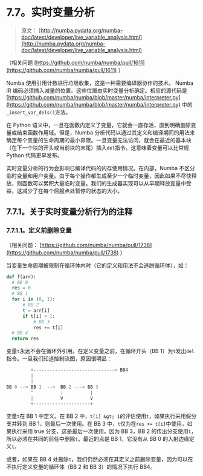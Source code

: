 # 7.7。实时变量分析

> 原文： [http://numba.pydata.org/numba-doc/latest/developer/live_variable_analysis.html](http://numba.pydata.org/numba-doc/latest/developer/live_variable_analysis.html)

（相关问题 [https://github.com/numba/numba/pull/1611](https://github.com/numba/numba/pull/1611) ）

Numba 使用引用计数进行垃圾收集，这是一种需要编译器协作的技术。 Numba IR 编码必须插入减量的位置。这些位置由实时变量分析确定。相应的源代码是 [https://github.com/numba/numba/blob/master/numba/interpreter.py](https://github.com/numba/numba/blob/master/numba/interpreter.py) 中的`_insert_var_dels()`方法。

在 Python 语义中，一旦在函数内定义了变量，它就会一直存活，直到明确删除变量或结束函数作用域。但是，Numba 分析代码以通过其定义和编译期间的用法来确定每个变量的生命周期的最小界限。一旦变量无法访问，就会在最近的基本块（在下一个块的开头或当前块的末尾）插入`del`指令。这意味着变量可以比常规 Python 代码更早发布。

实时变量分析的行为会影响已编译代码的内存使用情况。在内部，Numba 不区分临时变量和用户变量。由于每个操作都生成至少一个临时变量，因此如果不尽快释放，则函数可以累积大量临时变量。我们的生成器实现可以从早期释放变量中受益，这减少了在每个屈服点处暂停的状态的大小。

## 7.7.1。关于实时变量分析行为的注释

### 7.7.1.1。定义前删除变量

（相关问题： [https://github.com/numba/numba/pull/1738](https://github.com/numba/numba/pull/1738) ）

当变量生命周期被限制在循环体内时（它的定义和用法不会逃脱循环体），如：

```py
def f(arr):
  # BB 0
  res = 0
  # BB 1
  for i in (0, 1):
      # BB 2
      t = arr[i]
      if t[i] > 1:
          # BB 3
          res += t[i]
  # BB 4
  return res

```

变量`t`永远不会在循环外引用。在定义变量之前，在循环开头（BB 1）为`t`发出`del`指令。一旦我们知道控制流图，原因很明显：

```py
         +------------------------------> BB4
         |
         |
BB 0 --> BB 1  -->  BB 2 ---> BB 3
         ^          |          |
         |          V          V
         +---------------------+

```

变量`t`在 BB 1 中定义。在 BB 2 中，`t[i] &gt; 1`的评估使用`t`，如果执行采用假分支并转到 BB 1，则最后一次使用。在 BB 3 中，`t`仅为在`res += t[i]`中使用，如果执行采用 true 分支，这是最后一次使用。因为 BB 3，BB 2 的传出分支使用`t`，所以必须在共同的前任中删除`t`。最近的点是 BB 1，它没有从 BB 0 的入射边缘定义`t`。

或者，如果在 BB 4 处删除`t`，我们仍然必须在其定义之前删除变量，因为可以在不执行定义变量的循环体（BB 2 和 BB 3）的情况下执行 BB4。